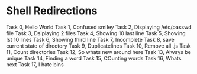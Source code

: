 # Shell Redirections
Task 0, Hello World
Task 1, Confused smiley
Task 2, Displaying /etc/passwd file
Task 3, Dsiplaying 2 files
Task 4, Showing 10 last line
Task 5, Showing !st 10 lines
Task 6, Showing third line
Task 7, Incomplete
Task 8, save current state of directory
Task 9, Duplicatelines
Task 10, Remove all .js
Task 11, Count directories
Task 12, So whats new around here
Task 13, Always be unique
Task 14, Finding a word
Task 15, COunting words
Task 16, Whats next
Task 17, I hate bins

